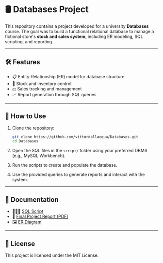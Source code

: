 # 🛢️ Databases Project 

This repository contains a project developed for a university **Databases** course. The goal was to build a functional relational database to manage a fictional store's **stock and sales system**, including ER modeling, SQL scripting, and reporting.

---

## 🛠️ Features

- 📋 Entity-Relationship (ER) model for database structure
- 🛒 Stock and inventory control
- 💵 Sales tracking and management
- 📈 Report generation through SQL queries

---

## 🔧 How to Use

1. Clone the repository:

    ```bash
    git clone https://github.com/vittordallacqua/Databases.git
    cd Databases
    ```

2. Open the SQL files in the `script/` folder using your preferred DBMS (e.g., MySQL Workbench).

3. Run the scripts to create and populate the database.

4. Use the provided queries to generate reports and interact with the system.

---

## 🧾 Documentation

- 👨🏻‍💻 <a href="https://github.com/vittordallacqua/Databases/blob/master/script/FinalProject.sql"> SQL Script</a>
- 📄 <a href="https://github.com/vittordallacqua/Databases/blob/master/pdf/Trabalho%20Final%20-%20Vittor%20Dallacqua.pdf"> Final Project Report (PDF)</a>
- 🖼️ <a href="https://github.com/vittordallacqua/Databases/blob/master/img/ERD.png"> ER Diagram </a>

---

## 📜 License

This project is licensed under the MIT License.

